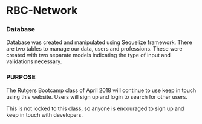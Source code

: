 # RBC-Network

### Database
Database was created and manipulated using Sequelize framework. There are two tables to manage our data, users and professions. These were created with two separate models indicating the type of input and validations necessary. 

### PURPOSE
The Rutgers Bootcamp class of April 2018 will continue to use keep in touch using this website.
Users will sign up and login to search for other users.

This is not locked to this class, so anyone is encouraged to sign up and keep in touch with developers.
